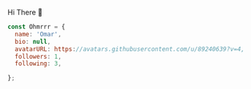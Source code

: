 Hi There 👋
  
  ```js
  const Ohmrrr = {
    name: 'Omar',
    bio: null,
    avatarURL: https://avatars.githubusercontent.com/u/89240639?v=4,
    followers: 1,
    following: 3,

  };
  ```
  